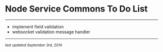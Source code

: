 # Node Service Commons To Do List
- - -

- implement field validation 
- websocket validation message handler

- - -
<p><small><em>last updated September 3rd, 2014</em></small></p>

